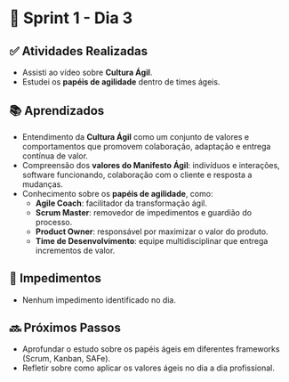 # 📅 Sprint 1 - Dia 3

## ✅ Atividades Realizadas

- Assisti ao vídeo sobre **Cultura Ágil**.
- Estudei os **papéis de agilidade** dentro de times ágeis.

## 📚 Aprendizados

- Entendimento da **Cultura Ágil** como um conjunto de valores e comportamentos que promovem colaboração, adaptação e entrega contínua de valor.
- Compreensão dos **valores do Manifesto Ágil**: indivíduos e interações, software funcionando, colaboração com o cliente e resposta a mudanças.
- Conhecimento sobre os **papéis de agilidade**, como:
  - **Agile Coach**: facilitador da transformação ágil.
  - **Scrum Master**: removedor de impedimentos e guardião do processo.
  - **Product Owner**: responsável por maximizar o valor do produto.
  - **Time de Desenvolvimento**: equipe multidisciplinar que entrega incrementos de valor.

## 🚫 Impedimentos

- Nenhum impedimento identificado no dia.

## 🔜 Próximos Passos

- Aprofundar o estudo sobre os papéis ágeis em diferentes frameworks (Scrum, Kanban, SAFe).
- Refletir sobre como aplicar os valores ágeis no dia a dia profissional.
